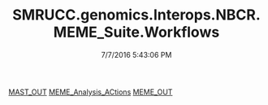 ﻿---
title: SMRUCC.genomics.Interops.NBCR.MEME_Suite.Workflows
date: 7/7/2016 5:43:06 PM
---

[MAST_OUT](T-SMRUCC.genomics.Interops.NBCR.MEME_Suite.Workflows.MAST_OUT.html)
[MEME_Analysis_ACtions](T-SMRUCC.genomics.Interops.NBCR.MEME_Suite.Workflows.MEME_Analysis_ACtions.html)
[MEME_OUT](T-SMRUCC.genomics.Interops.NBCR.MEME_Suite.Workflows.MEME_OUT.html)
